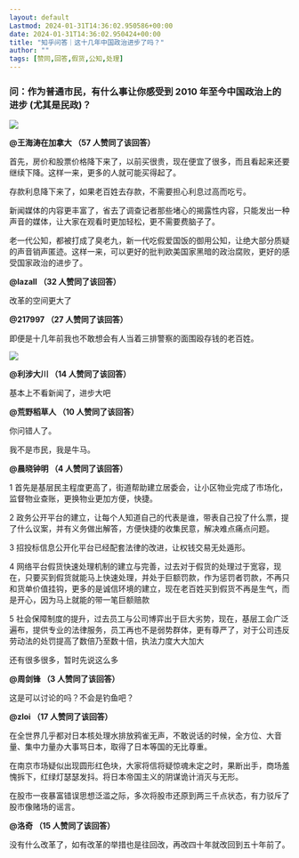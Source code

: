 ```yaml
---
layout: default
Lastmod: 2024-01-31T14:36:02.950586+00:00
date: 2024-01-31T14:36:02.950424+00:00
title: "知乎问答｜这十几年中国政治进步了吗？"
author: ""
tags: [赞同,回答,假货,公知,处理]
---
```


### 问：作为普通市民，有什么事让你感受到 2010 年至今中国政治上的进步 (尤其是民政)？

![](https://images.weserv.nl/?url=https%3A//chinadigitaltimes.net/chinese/files/2024/01/17chinaproposals-web1-master1050.jpg)

**@王海涛在加拿大 （57 人赞同了该回答）**

首先，房价和股票价格降下来了，以前买很贵，现在便宜了很多，而且看起来还要继续下降。这样一来，更多的人就可能买得起了。

存款利息降下来了，如果老百姓去存款，不需要担心利息过高而吃亏。

新闻媒体的内容更丰富了，省去了调查记者那些堵心的揭露性内容，只能发出一种声音的媒体，让大家在观看时更加轻松，更不需要费脑子了。

老一代公知，都被打成了臭老九，新一代吃假爱国饭的御用公知，让绝大部分质疑的声音销声匿迹。这样一来，可以更好的批判欧美国家黑暗的政治腐败，更好的感受国家政治的进步了。

**@lazall （32 人赞同了该回答）**

改革的空间更大了

**@217997 （27 人赞同了该回答）**

即便是十几年前我也不敢想会有人当着三排警察的面围殴存钱的老百姓。

![](https://images.weserv.nl/?url=https%3A//chinadigitaltimes.net/chinese/files/2024/01/ehqdrl8xmoa91.gif)

**@利涉大川 （14 人赞同了该回答）**

基本上不看新闻了，进步大吧

**@荒野稻草人 （10 人赞同了该回答）**

你问错人了。

我不是市民，我是牛马。

**@晨晓钟明 （4 人赞同了该回答）**

1 首先是基层民主程度更高了，街道帮助建立居委会，让小区物业完成了市场化，监督物业查账，更换物业更加方便，快捷。

2 政务公开平台的建立，让每个人知道自己的代表是谁，带表自己投了什么票，提了什么议案，并有义务做出解答，方便快捷的收集民意，解决难点痛点问题。

3 招投标信息公开化平台已经配套法律的改进，让权钱交易无处遁形。

4 网络平台假货快速处理机制的建立与完善，过去对于假货的处理过于宽容，现在，只要买到假货就能马上快速处理，并处于巨额罚款，作为惩罚者罚款，不再只和货单价值挂钩，更多的是诚信环境的建立，现在老百姓买到假货不再是生气，而是开心，因为马上就能的带一笔巨额赔款

5 社会保障制度的提升，过去员工与公司博弈出于巨大劣势，现在，基层工会广泛遍布，提供专业的法律服务，员工再也不是弱势群体，更有尊严了，对于公司违反劳动法的处罚提高了数倍乃至数十倍，执法力度大大加大

还有很多很多，暂时先说这么多

**@周剑锋 （3 人赞同了该回答）**

这是可以讨论的吗？不会是钓鱼吧？

**@zloi （17 人赞同了该回答）**

在全世界几乎都对日本核处理水排放鸦雀无声，不敢说话的时候，全方位、大音量、集中力量办大事骂日本，取得了日本等国的无比尊重。

在南京市场疑似出现圆形红色块，大家将信将疑惊魂未定之时，果断出手，商场羞愧拆下，红绿灯瑟瑟发抖。将日本帝国主义的阴谋诡计消灭与无形。

在股市一夜暴富错误思想泛滥之际，多次将股市还原到两三千点状态，有力驳斥了股市像赌场的谣言。

**@洛奇 （15 人赞同了该回答）**

没有什么改革了，如有改革的举措也是往回改，再改四十年就改回到五十年前了。

